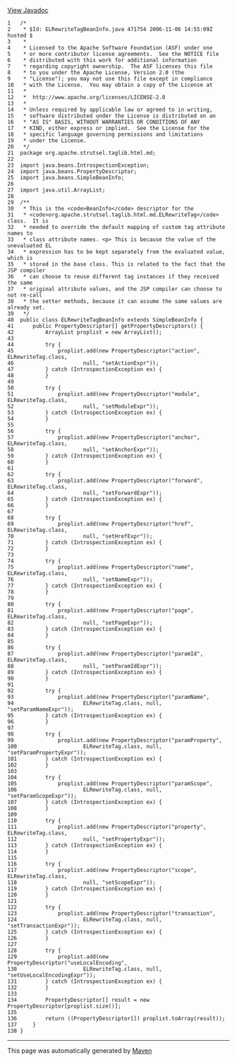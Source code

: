 [View Javadoc](../../../../../../apidocs/org/apache/strutsel/taglib.html.md/ELRewriteTagBeanInfo.html)


    1   /*
    2    * $Id: ELRewriteTagBeanInfo.java 471754 2006-11-06 14:55:09Z husted $
    3    *
    4    * Licensed to the Apache Software Foundation (ASF) under one
    5    * or more contributor license agreements.  See the NOTICE file
    6    * distributed with this work for additional information
    7    * regarding copyright ownership.  The ASF licenses this file
    8    * to you under the Apache License, Version 2.0 (the
    9    * "License"); you may not use this file except in compliance
    10   * with the License.  You may obtain a copy of the License at
    11   *
    12   *  http://www.apache.org/licenses/LICENSE-2.0
    13   *
    14   * Unless required by applicable law or agreed to in writing,
    15   * software distributed under the License is distributed on an
    16   * "AS IS" BASIS, WITHOUT WARRANTIES OR CONDITIONS OF ANY
    17   * KIND, either express or implied.  See the License for the
    18   * specific language governing permissions and limitations
    19   * under the License.
    20   */
    21  package org.apache.strutsel.taglib.html.md;
    22  
    23  import java.beans.IntrospectionException;
    24  import java.beans.PropertyDescriptor;
    25  import java.beans.SimpleBeanInfo;
    26  
    27  import java.util.ArrayList;
    28  
    29  /**
    30   * This is the <code>BeanInfo</code> descriptor for the
    31   * <code>org.apache.strutsel.taglib.html.md.ELRewriteTag</code> class.  It is
    32   * needed to override the default mapping of custom tag attribute names to
    33   * class attribute names. <p> This is because the value of the unevaluated EL
    34   * expression has to be kept separately from the evaluated value, which is
    35   * stored in the base class. This is related to the fact that the JSP compiler
    36   * can choose to reuse different tag instances if they received the same
    37   * original attribute values, and the JSP compiler can choose to not re-call
    38   * the setter methods, because it can assume the same values are already set.
    39   */
    40  public class ELRewriteTagBeanInfo extends SimpleBeanInfo {
    41      public PropertyDescriptor[] getPropertyDescriptors() {
    42          ArrayList proplist = new ArrayList();
    43  
    44          try {
    45              proplist.add(new PropertyDescriptor("action", ELRewriteTag.class,
    46                      null, "setActionExpr"));
    47          } catch (IntrospectionException ex) {
    48          }
    49  
    50          try {
    51              proplist.add(new PropertyDescriptor("module", ELRewriteTag.class,
    52                      null, "setModuleExpr"));
    53          } catch (IntrospectionException ex) {
    54          }
    55  
    56          try {
    57              proplist.add(new PropertyDescriptor("anchor", ELRewriteTag.class,
    58                      null, "setAnchorExpr"));
    59          } catch (IntrospectionException ex) {
    60          }
    61  
    62          try {
    63              proplist.add(new PropertyDescriptor("forward", ELRewriteTag.class,
    64                      null, "setForwardExpr"));
    65          } catch (IntrospectionException ex) {
    66          }
    67  
    68          try {
    69              proplist.add(new PropertyDescriptor("href", ELRewriteTag.class,
    70                      null, "setHrefExpr"));
    71          } catch (IntrospectionException ex) {
    72          }
    73  
    74          try {
    75              proplist.add(new PropertyDescriptor("name", ELRewriteTag.class,
    76                      null, "setNameExpr"));
    77          } catch (IntrospectionException ex) {
    78          }
    79  
    80          try {
    81              proplist.add(new PropertyDescriptor("page", ELRewriteTag.class,
    82                      null, "setPageExpr"));
    83          } catch (IntrospectionException ex) {
    84          }
    85  
    86          try {
    87              proplist.add(new PropertyDescriptor("paramId", ELRewriteTag.class,
    88                      null, "setParamIdExpr"));
    89          } catch (IntrospectionException ex) {
    90          }
    91  
    92          try {
    93              proplist.add(new PropertyDescriptor("paramName",
    94                      ELRewriteTag.class, null, "setParamNameExpr"));
    95          } catch (IntrospectionException ex) {
    96          }
    97  
    98          try {
    99              proplist.add(new PropertyDescriptor("paramProperty",
    100                     ELRewriteTag.class, null, "setParamPropertyExpr"));
    101         } catch (IntrospectionException ex) {
    102         }
    103 
    104         try {
    105             proplist.add(new PropertyDescriptor("paramScope",
    106                     ELRewriteTag.class, null, "setParamScopeExpr"));
    107         } catch (IntrospectionException ex) {
    108         }
    109 
    110         try {
    111             proplist.add(new PropertyDescriptor("property", ELRewriteTag.class,
    112                     null, "setPropertyExpr"));
    113         } catch (IntrospectionException ex) {
    114         }
    115 
    116         try {
    117             proplist.add(new PropertyDescriptor("scope", ELRewriteTag.class,
    118                     null, "setScopeExpr"));
    119         } catch (IntrospectionException ex) {
    120         }
    121 
    122         try {
    123             proplist.add(new PropertyDescriptor("transaction",
    124                     ELRewriteTag.class, null, "setTransactionExpr"));
    125         } catch (IntrospectionException ex) {
    126         }
    127 
    128         try {
    129             proplist.add(new PropertyDescriptor("useLocalEncoding",
    130                     ELRewriteTag.class, null, "setUseLocalEncodingExpr"));
    131         } catch (IntrospectionException ex) {
    132         }
    133 
    134         PropertyDescriptor[] result = new PropertyDescriptor[proplist.size()];
    135 
    136         return ((PropertyDescriptor[]) proplist.toArray(result));
    137     }
    138 }

------------------------------------------------------------------------

This page was automatically generated by [Maven](http://maven.apache.org/)
